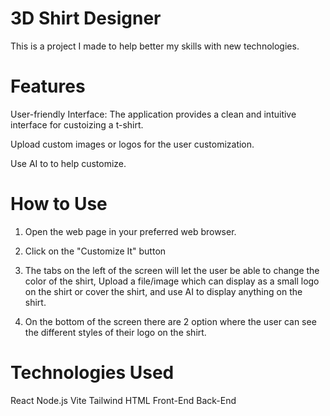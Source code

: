 # 3D Shirt Designer

This is a project I made to help better my skills with new technologies.

# Features
User-friendly Interface: The application provides a clean and intuitive interface for custoizing a t-shirt.

Upload custom images or logos for the user customization.

Use AI to to help customize.

# How to Use
1. Open the web page in your preferred web browser.

2. Click on the "Customize It" button 

3. The tabs on the left of the screen will let the user be able to change the color of the shirt, Upload a file/image which can display as a small logo on the shirt or cover the shirt, and use AI to display anything on the shirt.

4. On the bottom of the screen there are 2 option where the user can see the different styles of their logo on the shirt.

# Technologies Used
React
Node.js
Vite
Tailwind
HTML
Front-End
Back-End
